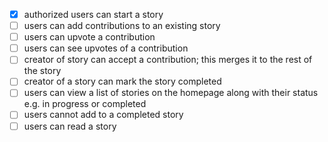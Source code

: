 - [x] authorized users can start a story
- [ ] users can add contributions to an existing story
- [ ] users can upvote a contribution
- [ ] users can see upvotes of a contribution
- [ ] creator of story can accept a contribution; this merges it to the rest of the story
- [ ] creator of a story can mark the story completed
- [ ] users can view a list of stories on the homepage along with their status e.g. in progress or completed
- [ ] users cannot add to a completed story
- [ ] users can read a story
